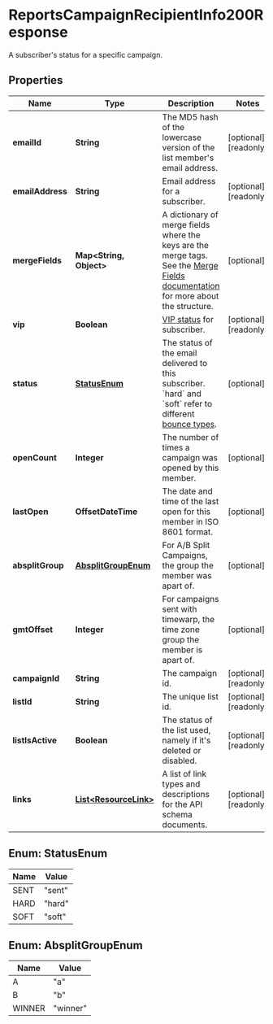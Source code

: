 

# ReportsCampaignRecipientInfo200Response

A subscriber's status for a specific campaign.

## Properties

| Name | Type | Description | Notes |
|------------ | ------------- | ------------- | -------------|
|**emailId** | **String** | The MD5 hash of the lowercase version of the list member&#39;s email address. |  [optional] [readonly] |
|**emailAddress** | **String** | Email address for a subscriber. |  [optional] [readonly] |
|**mergeFields** | **Map&lt;String, Object&gt;** | A dictionary of merge fields where the keys are the merge tags. See the [Merge Fields documentation](https://mailchimp.com/developer/marketing/docs/merge-fields/#structure) for more about the structure. |  [optional] |
|**vip** | **Boolean** | [VIP status](https://mailchimp.com/help/designate-and-send-to-vip-contacts/) for subscriber. |  [optional] [readonly] |
|**status** | [**StatusEnum**](#StatusEnum) | The status of the email delivered to this subscriber. &#x60;hard&#x60; and &#x60;soft&#x60; refer to different [bounce types](https://mailchimp.com/help/soft-vs-hard-bounces/). |  [optional] |
|**openCount** | **Integer** | The number of times a campaign was opened by this member. |  [optional] |
|**lastOpen** | **OffsetDateTime** | The date and time of the last open for this member in ISO 8601 format. |  [optional] |
|**absplitGroup** | [**AbsplitGroupEnum**](#AbsplitGroupEnum) | For A/B Split Campaigns, the group the member was apart of. |  [optional] |
|**gmtOffset** | **Integer** | For campaigns sent with timewarp, the time zone group the member is apart of. |  [optional] |
|**campaignId** | **String** | The campaign id. |  [optional] [readonly] |
|**listId** | **String** | The unique list id. |  [optional] [readonly] |
|**listIsActive** | **Boolean** | The status of the list used, namely if it&#39;s deleted or disabled. |  [optional] [readonly] |
|**links** | [**List&lt;ResourceLink&gt;**](ResourceLink.md) | A list of link types and descriptions for the API schema documents. |  [optional] [readonly] |



## Enum: StatusEnum

| Name | Value |
|---- | -----|
| SENT | &quot;sent&quot; |
| HARD | &quot;hard&quot; |
| SOFT | &quot;soft&quot; |



## Enum: AbsplitGroupEnum

| Name | Value |
|---- | -----|
| A | &quot;a&quot; |
| B | &quot;b&quot; |
| WINNER | &quot;winner&quot; |



